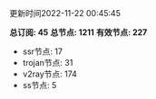 更新时间2022-11-22 00:45:45

**总订阅: 45**
**总节点: 1211**
**有效节点: 227**
- ssr节点: 17
- trojan节点: 31
- v2ray节点: 174
- ss节点: 5
